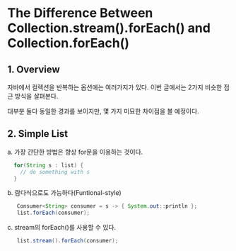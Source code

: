 # The Difference Between Collection.stream().forEach() and Collection.forEach()

## 1. Overview
자바에서 컬렉션을 반복하는 옵션에는 여러가지가 있다.
이번 글에서는 2가지 비슷한 접근 방식을 살펴본다.

대부분 둘다 동일한 경과를 보이지만, 몇 가지 미묘한 차이점을 볼 예정이다.

## 2. Simple List
 a. 가장 간단한 방법은 향상 for문을 이용하는 것이다.
 ```java
   for(String s : list) {
     // do something with s
   }
 ```
 b. 람다식으로도 가능하다(Funtional-style)
 ```java
    Consumer<String> consumer = s -> { System.out::println };
    list.forEach(consumer);
 ```
 c. stream의 forEach()를 사용할 수 있다.
 ```java
    list.stream().forEach(consumer);
 ```
